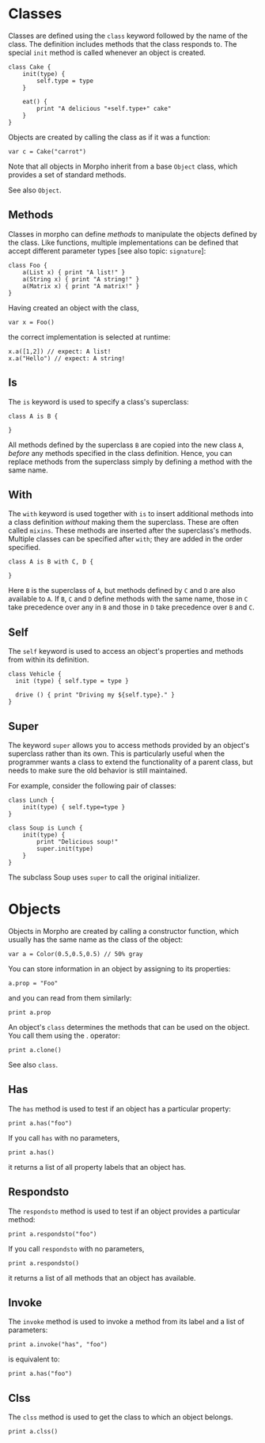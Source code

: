 [comment]: # (Morpho classes help file)
[version]: # (0.5)

[toplevel]: #

# Classes
[tagclass]: # (class)
[tagmethod]: # (method)

Classes are defined using the `class` keyword followed by the name of the class.
The definition includes methods that the class responds to. The special `init` method
is called whenever an object is created.

    class Cake {
        init(type) {
            self.type = type
        }

        eat() {
            print "A delicious "+self.type+" cake"
        }
    }

Objects are created by calling the class as if it was a function:

    var c = Cake("carrot")

Note that all objects in Morpho inherit from a base `Object` class, which provides a set of standard methods.

See also `Object`.

[showsubtopics]: # (subtopics)

## Methods
[tagmethods]: # (methods)

Classes in morpho can define *methods* to manipulate the objects defined by the class. Like functions, multiple implementations can be defined that accept different parameter types [see also topic: `signature`]:

    class Foo {
        a(List x) { print "A list!" } 
        a(String x) { print "A string!" } 
        a(Matrix x) { print "A matrix!" } 
    }

Having created an object with the class,

    var x = Foo() 

the correct implementation is selected at runtime:

    x.a([1,2]) // expect: A list! 
    x.a("Hello") // expect: A string! 

## Is
[tagis]: # (is)

The `is` keyword is used to specify a class's superclass:

    class A is B {

    }

All methods defined by the superclass `B` are copied into the new class `A`, *before* any methods specified in the class definition. Hence, you can replace methods from the superclass simply by defining a method with the same name.

## With
[tagwith]: # (with)
[tagmixin]: # (mixin)

The `with` keyword is used together with `is` to insert additional methods into a class definition *without* making them the superclass. These are often called `mixins`. These methods are inserted after the superclass's methods. Multiple classes can be specified after `with`; they are added in the order specified.

    class A is B with C, D {

    }

Here `B` is the superclass of `A`, but methods defined by `C` and `D` are also available to `A`. If `B`, `C` and `D` define methods with the same name, those in `C` take precedence over any in `B` and those in `D` take precedence over `B` and `C`. 

## Self
[tagself]: # (self)

The `self` keyword is used to access an object's properties and methods from within its definition.

    class Vehicle {
      init (type) { self.type = type }

      drive () { print "Driving my ${self.type}." }
    }

## Super
[tagsuper]: # (super)

The keyword `super` allows you to access methods provided by an object's superclass rather than its own. This is particularly useful when the programmer wants a class to extend the functionality of a parent class, but needs to make sure the old behavior is still maintained.

For example, consider the following pair of classes:

    class Lunch {
        init(type) { self.type=type }
    }

    class Soup is Lunch {
        init(type) {
            print "Delicious soup!"
            super.init(type)
        }
    }

The subclass Soup uses `super` to call the original initializer.

# Objects
[tagobject]: # (object)
[tagobjects]: # (objects)
[tagproperty]: # (property)
[tagproperties]: # (properties)

Objects in Morpho are created by calling a constructor function, which usually has the same name as the class of the object: 

    var a = Color(0.5,0.5,0.5) // 50% gray 

You can store information in an object by assigning to its properties: 

    a.prop = "Foo" 

and you can read from them similarly:

    print a.prop

An object's `class` determines the methods that can be used on the object. You call them using the . operator:

    print a.clone() 

See also `class`. 

[showsubtopics]: # (subtopics)

## Has
[taghas]: # (has)

The `has` method is used to test if an object has a particular property:

    print a.has("foo")

If you call `has` with no parameters, 

    print a.has()

it returns a list of all property labels that an object has. 

## Respondsto
[tagrespondsto]: # (respondsto)

The `respondsto` method is used to test if an object provides a particular method: 

    print a.respondsto("foo")

If you call `respondsto` with no parameters, 

    print a.respondsto()

it returns a list of all methods that an object has available. 

## Invoke
[taginvoke]: # (invoke)

The `invoke` method is used to invoke a method from its label and a list of parameters: 

    print a.invoke("has", "foo")

is equivalent to:

    print a.has("foo")

## Clss
[tagclss]: # (clss)

The `clss` method is used to get the class to which an object belongs. 

    print a.clss() 
